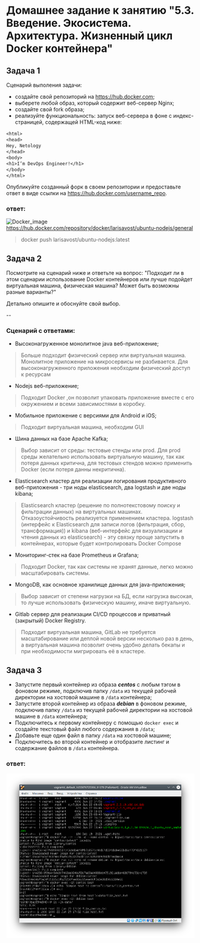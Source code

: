 # Домашнее задание к занятию "5.3. Введение. Экосистема. Архитектура. Жизненный цикл Docker контейнера"
## Задача 1

Сценарий выполения задачи:

- создайте свой репозиторий на https://hub.docker.com;
- выберете любой образ, который содержит веб-сервер Nginx;
- создайте свой fork образа;
- реализуйте функциональность:
запуск веб-сервера в фоне с индекс-страницей, содержащей HTML-код ниже:
```
<html>
<head>
Hey, Netology
</head>
<body>
<h1>I’m DevOps Engineer!</h1>
</body>
</html>
```
Опубликуйте созданный форк в своем репозитории и предоставьте ответ в виде ссылки на https://hub.docker.com/username_repo.

### ответ:
![Docker_image](https://github.com/larisaVost/devops-netology/img/img1.JPG)
https://hub.docker.com/repository/docker/larisavost/ubuntu-nodejs/general
>docker push larisavost/ubuntu-nodejs:latest

## Задача 2

Посмотрите на сценарий ниже и ответьте на вопрос:
"Подходит ли в этом сценарии использование Docker контейнеров или лучше подойдет виртуальная машина, физическая машина? Может быть возможны разные варианты?"

Детально опишите и обоснуйте свой выбор.

--

### Сценарий с ответами:

- Высоконагруженное монолитное java веб-приложение;
> Больше подходит физический сервер или виртуальная машина. Монолитное приложение на микросервисы не разбивается.
> Для высоконагруженного приложения необходим физический доступ к ресурсам
- Nodejs веб-приложение;
> Подходит Docker ,он позволит упаковать приложение вместе с его окружением и всеми зависимостями в коробку.
- Мобильное приложение c версиями для Android и iOS;
> Подходит виртуальная машина, необходим GUI
- Шина данных на базе Apache Kafka;
> Выбор зависит от среды: тестовые стенды или prod. 
> Для  prod среды желательно использовать виртуальную машину, так как потеря данных критична,
> для тестовых стендов можно применить Docker (если потеря данны некритична).
- Elasticsearch кластер для реализации логирования продуктивного веб-приложения - три ноды elasticsearch, два logstash и две ноды kibana;
> Elasticsearch кластер  (решение по полнотекстовому поиску и фильтрации данных)  на виртуальных машинах. Отказоустойчивость реализуется применением кластера.
> logstash (интерфейс к Elasticsearch для записи логов (фильтрация, сбор, трансформация)) и  kibana (веб-интерфейс для визуализации и чтения данных из elasticsearch) - эту связку  проще запустить в контейнерах, которые будет контролировать Docker Compose
- Мониторинг-стек на базе Prometheus и Grafana;
> Подходит Docker, так как системы не хранят данные, легко можно масштабировать системы.
- MongoDB, как основное хранилище данных для java-приложения;
> Выбор зависит от степени нагрузки на БД, если нагрузка высокая, то лучше использовать физическую машину, иначе виртуальную.
- Gitlab сервер для реализации CI/CD процессов и приватный (закрытый) Docker Registry.
> Подходит виртуальная машина,  GitLab не требуется масштабирование или деплой новой версии несколько раз в день, а виртуальная машина позволит очень удобно делать бекапы и при необходимости мигрировать её в кластере.

## Задача 3

- Запустите первый контейнер из образа ***centos*** c любым тэгом в фоновом режиме, подключив папку ```/data``` из текущей рабочей директории на хостовой машине в ```/data``` контейнера;
- Запустите второй контейнер из образа ***debian*** в фоновом режиме, подключив папку ```/data``` из текущей рабочей директории на хостовой машине в ```/data``` контейнера;
- Подключитесь к первому контейнеру с помощью ```docker exec``` и создайте текстовый файл любого содержания в ```/data```;
- Добавьте еще один файл в папку ```/data``` на хостовой машине;
- Подключитесь во второй контейнер и отобразите листинг и содержание файлов в ```/data``` контейнера.

### ответ:
![Shared_folder](https://github.com/larisaVost/devops-netology/blob/main/img/centos_debian_3.png)

